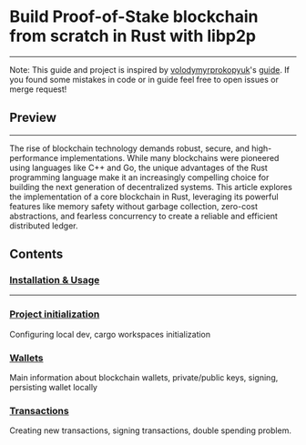 # Build Proof-of-Stake blockchain from scratch in Rust with libp2p

---
Note: This guide and project is inspired by [volodymyrprokopyuk](https://github.com/volodymyrprokopyuk)'s [guide](https://github.com/volodymyrprokopyuk/go-blockchain). If you found some mistakes in code or in guide feel free to open issues or merge request!

## Preview

---
The rise of blockchain technology demands robust, secure, and high-performance implementations. 
While many blockchains were pioneered using languages like C++ and Go, the unique advantages of the Rust programming language make it an increasingly compelling choice for building the next generation of decentralized systems. 
This article explores the implementation of a core blockchain in Rust, leveraging its powerful features like memory safety without garbage collection, zero-cost abstractions, and fearless concurrency to create a reliable and efficient distributed ledger.

## Contents

### [Installation & Usage](docs/local_run.md)

---
### [Project initialization](docs/project_initialization.md)
Configuring local dev, cargo workspaces initialization

### [Wallets](docs/wallet.md)
Main information about blockchain wallets, private/public keys, signing, persisting wallet locally

### [Transactions](docs/transactions.md)
Creating new transactions, signing transactions, double spending problem.